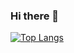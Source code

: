 ### Hi there 👋
[![Top Langs](https://github-readme-stats.vercel.app/api/top-langs/?username=Minokiti11&layout=compact&theme=onedark
)](https://github.com/anuraghazra/github-readme-stats)
<!--
**Minokiti11/Minokiti11** is a ✨ _special_ ✨ repository because its `README.md` (this file) appears on your GitHub profile.

Here are some ideas to get you started:

- 🔭 I’m currently working on ...
- 🌱 I’m currently learning ...
- 👯 I’m looking to collaborate on ...
- 🤔 I’m looking for help with ...
- 💬 Ask me about ...
- 📫 How to reach me: ...
- 😄 Pronouns: ...
- ⚡ Fun fact: ...
-->
